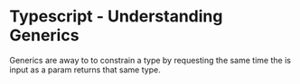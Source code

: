 # Typescript - Understanding Generics 

Generics are away to to constrain a type by requesting the same time the is input as a param returns that same type. 